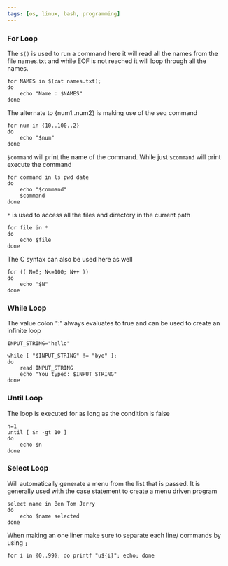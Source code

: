 ```yaml
---
tags: [os, linux, bash, programming]
---
```


### For Loop

The `$()` is used to run a command here it will read all the names from the file names.txt and while EOF is not reached it will loop through all the names.

````shell
for NAMES in $(cat names.txt);
do
	echo "Name : $NAMES"
done
````

The alternate to {num1..num2} is making use of the seq command

````shell
for num in {10..100..2}
do
	echo "$num"
done
````

`$command` will print the name of the command. While just `$command` will print execute the command

````shell
for command in ls pwd date
do
	echo "$command"
	$command
done
````

`*` is used to access all the files and directory in the current path

````shell
for file in *
do
	echo $file
done
````

The C syntax can also be used here as well

````shell
for (( N=0; N<=100; N++ ))
do
	echo "$N"
done
````

### While Loop

The value colon ":" always evaluates to true and can be used to create an infinite loop

````shell
INPUT_STRING="hello"

while [ "$INPUT_STRING" != "bye" ];
do
	read INPUT_STRING
	echo "You typed: $INPUT_STRING"
done
````

### Until Loop

The loop is executed for as long as the condition is false

````shell
n=1
until [ $n -gt 10 ]
do
	echo $n
done
````

### Select Loop

Will automatically generate a menu from the list that is passed. It is generally used with the case statement to create a menu driven program

````shell
select name in Ben Tom Jerry
do
	echo $name selected
done
````

When making an one liner make sure to separate each line/ commands by using `;`

````shell
for i in {0..99}; do printf "u${i}"; echo; done
````
